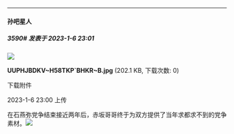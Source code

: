 

*****

####  孙吧星人  
##### 3590#       发表于 2023-1-6 23:01

<img src="https://img.saraba1st.com/forum/202301/06/230047krxa5wwbootxrxx5.jpg" referrerpolicy="no-referrer">

<strong>UUPHJBDKV~H58TKP`BHKR~B.jpg</strong> (202.1 KB, 下载次数: 0)

下载附件

2023-1-6 23:00 上传

在石燕弥党争结束接近两年后，赤坂哥哥终于为双方提供了当年求都求不到的党争素材。<img src="https://static.saraba1st.com/image/smiley/face2017/065.png" referrerpolicy="no-referrer">

